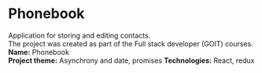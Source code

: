 # Phonebook
Application for storing and editing contacts.<br>
The project was created as part of the Full stack developer (GOIT) courses. <br>
<b>Name:</b> Phonebook<br>
<b>Project theme:</b> Asynchrony and date, promises
<b>Technologies:</b> React, redux
